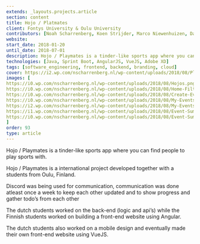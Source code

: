 ```yaml
---
extends: _layouts.projects.article
section: content
title: Hojo / Platmates
client: Fontys University & Oulu University
contributors: [Noah Scharrenberg, Koen Strijder, Marco Niewenhuizen, Dane Naebers, Sven de Vries, Anton Juntarri, Valterri Impola, Juho Kuoksa, Hanri Huakipuro, Atte Karppinen]
website: 
start_date: 2018-01-20
until_date: 2018-07-01
description: Hojo / Playmates is a tinder-like sports app where you can find people to play sports with.
technologies: [Java, Sprint Boot, AngularJS, VueJS, Adobe XD]
tags: [software_engineering, frontend, backend, branding, cloud]
cover: https://i2.wp.com/nscharrenberg.nl/wp-content/uploads/2018/08/PlaymatesLogo600x600.png
images: [
https://i0.wp.com/nscharrenberg.nl/wp-content/uploads/2018/08/Hojos.png,
https://i0.wp.com/nscharrenberg.nl/wp-content/uploads/2018/08/Home-Filter.png,
https://i0.wp.com/nscharrenberg.nl/wp-content/uploads/2018/08/Create-Event-Non-Selected.png,
https://i0.wp.com/nscharrenberg.nl/wp-content/uploads/2018/08/My-Events-Participating.png,
https://i2.wp.com/nscharrenberg.nl/wp-content/uploads/2018/08/My-Events-Hosted.png,
https://i1.wp.com/nscharrenberg.nl/wp-content/uploads/2018/08/Event-Summary-Join-2.png,
https://i0.wp.com/nscharrenberg.nl/wp-content/uploads/2018/08/Event-Summary-Leave-2.png
]
order: 93
type: article
---
```


Hojo / Playmates is a tinder-like sports app where you can find people to play sports with.

Hojo / Playmates is a international project developed together with a students from Oulu, Finland.

Discord was being used for communication, communication was done atleast once a week to keep each other updated and to show progress and gather todo’s from each other

The dutch students worked on the back-end (logic and api’s) while the Finnish students worked on building a front-end website using Angular.

The dutch students also worked on a mobile design and eventually made their own front-end website using VueJS.